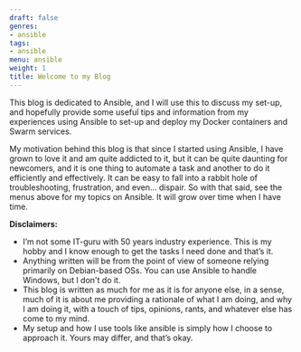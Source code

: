 ```yaml
---
draft: false
genres:
- ansible
tags:
- ansible
menu: ansible
weight: 1
title: Welcome to my Blog
---
```


This blog is dedicated to Ansible, and I will use this to discuss my set-up, and hopefully provide some useful tips and information from my experiences using Ansible to set-up and deploy my Docker containers and Swarm services.

My motivation behind this blog is that since I started using Ansible, I have grown to love it and am quite addicted to it, but it can be quite daunting for newcomers, and it is one thing to automate a task and another to do it efficiently and effectively. It can be easy to fall into a rabbit hole of troubleshooting, frustration, and even... dispair. So with that said, see the menus above for my topics on Ansible. It will grow over time when I have time.


**Disclaimers:**

  - I’m not some IT-guru with 50 years industry experience. This is my hobby and I know enough to get the tasks I need done and that’s it.
  - Anything written will be from the point of view of someone relying primarily on Debian-based OSs. You can use Ansible to handle Windows, but I don't do it.
  - This blog is written as much for me as it is for anyone else, in a sense, much of it is about me providing a rationale of what I am doing, and why I am doing it, with a touch of tips, opinions, rants, and whatever else has come to my mind.
  - My setup and how I use tools like ansible is simply how I choose to approach it. Yours may differ, and that’s okay.

<div align=center>
<script type="text/javascript" src="https://cdnjs.buymeacoffee.com/1.0.0/button.prod.min.js" data-name="bmc-button" data-slug="lebowski89" data-color="#FFDD00" data-emoji=""  data-font="Lato" data-text="Buy me a coffee" data-outline-color="#000000" data-font-color="#000000" data-coffee-color="#ffffff" ></script>
</div>